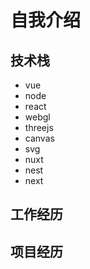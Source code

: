 # 自我介绍

## 技术栈

- vue
- node
- react
- webgl
- threejs
- canvas
- svg
- nuxt
- nest
- next


## 工作经历

## 项目经历


